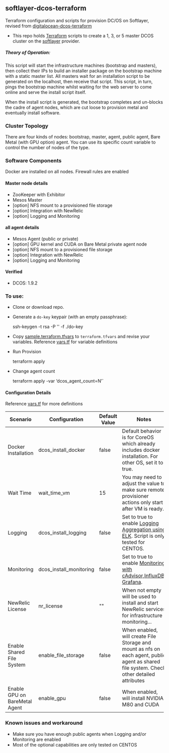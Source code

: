 ## softlayer-dcos-terraform

Terraform configuration and scripts for provision DC/OS on Softlayer, revised from [digitalocean-dcos-terraform](https://github.com/jmarhee/digitalocean-dcos-terraform)

* This repo holds [Terraform](https://www.terraform.io/) scripts to create a 1, 3, or 5 master DCOS cluster on the [softlayer](https://softlayer.com/) provider.

##### Theory of Operation:

This script will start the infrastructure machines (bootstrap and masters),
then collect their IPs to build an installer package on the bootstrap machine
with a static master list. All masters wait for an installation script to be
generated on the localhost, then receive that script. This script, in turn,
pings the bootstrap machine whilst waiting for the web server to come online
and serve the install script itself.

When the install script is generated, the bootstrap completes and un-blocks
the cadre of agent nodes, which are  cut loose to provision metal and
eventually install software.


### Cluster Topology

There are four kinds of nodes: bootstrap, master, agent, public agent, Bare Metal (with GPU option) agent. 
You can use its specific count variable to control the number of nodes of the type.

### Software Components

Docker are installed on all nodes. Firewall rules are enabled

#### Master node details

* ZooKeeper with Exhibitor
* Mesos Master
* [option] NFS mount to a provisioned file storage
* [option] Integration with NewRelic
* [option] Logging and Monitoring

####  all agent details

* Mesos Agent (public or private)
* [option] GPU kernel and CUDA on Bare Metal private agent node
* [option] NFS mount to a provisioned file storage
* [option] Integration with NewRelic
* [option] Logging and Monitoring

#### Verified 

* DCOS: 1.9.2

### To use:

* Clone or download repo.

* Generate a `do-key` keypair (with an empty passphrase):

	ssh-keygen -t rsa -P '' -f ./do-key

* Copy [sample.terraform.tfvars](./sample.terraform.tfvars) to `terraform.tfvars` and revise your variables. Reference [vars.tf](./vars.tf) for variable definitions

* Run Provision

	terraform apply

* Change agent count

	terraform apply -var ‘dcos_agent_count=N’` 
	
#### Configuration Details

Reference [vars.tf](./vars.tf) for more definitions

| Scenario | Configuration | Default Value | Notes|
|----------|---------------|-------|------|
|Docker Installation | dcos_install_docker |false| Default behavior is for CoreOS which already includes docker installation. For other OS, set it to true.|
|Wait Time|wait_time_vm|15| You may need to adjust the value to make sure remote provisioner actions only start after VM is ready.|
|Logging| dcos_install_logging|false | Set to true to enable [Logging Aggregation using ELK](./logging/README.md). Script is only tested for CENTOS. |
|Monitoring| dcos_install_monitoring|false | Set to true to enable [Monitoring with cAdvisor,InfluxDB, Grafana](./monitoring/README.md).|
|NewRelic License | nr_license |""| When not empty will be used to install and start NewRelic services for infrastructure monitoring...|
|Enable Shared File System| enable_file_storage |false | When enabled, will create File Storage and mount as nfs on each agent, public agent as shared file system. Check other detailed attributes|
|Enable GPU on BareMetal Agent| enable_gpu |false | When enabled, will install NVIDIA M80 and CUDA|

### Known issues and workaround

* Make sure you have enough public agents when Logging and/or Monitoring are enabled
* Most of the optional capabilities are only tested on CENTOS


